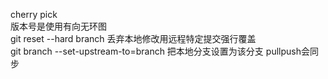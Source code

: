 cherry pick<br>
版本号是使用有向无环图
<br>
git reset --hard branch 丢弃本地修改用远程特定提交强行覆盖
<br>
git branch --set-upstream-to=branch 把本地分支设置为该分支 pullpush会同步
<br>